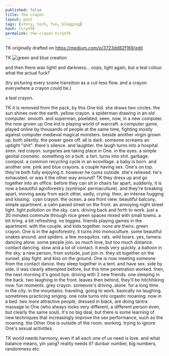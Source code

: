 ```yaml
---
published: false
title: the crayon
layout: post
tags: [story, tech, fun, blogging]
hash: tcrynTK
permalink: the-crayon-tcrynTK
---
```

TK originally drafted on https://medium.com/p/3723dd82f169/edit

TK ![green and blue creation](/image/teal-crayon.jpg)

and then there was light! and darkness… oops, light again, but a teal colour. what the actual fuck?

(try picturing every scene transition as a cut-less flow. and a crayon everywhere a crayon could be.)

a teal crayon.

TK
it is removed from the pack, by this One kid.
she draws two circles.
the sun shines over the earth.
yellow crayon.
a spiderman drawing in an old computer. smooth. and superman, pixelated, seen, now, in a new computer.
the now grown up One kid is playing world of warcraft. a computer game, played online by thousands of people at the same time, fighting mostly against computer medieval magical monsters.
beside another virgin grown up. both silently.
the power goes off. all is dark. someone screams an uptight "shit". there's silence. and laughter.
the laugh turns into a hospital siren.
red crayon.
surgeries are taking place in One. in the eyes. a simple genital cosmetic. something on a butt.
a fart. turns into shit. garbage. compost. a common recycling cycle in an ecovillage.
a baby is born. and another one.
pink and blue crayons.
a couple having sex. One's on top. they're both fully enjoying it. however he cums outside. she's relieved. he's exhausted. or was it the other way around? TK
they dress up and go together into an office. before they can sit in chairs far apart, suddenly, it is now a beautiful agroforestry (syntropic permaculture). and they're breaking apart, moving away from each other, sadly, crying. then, an intense hugging and kissing. 
cyan crayon.
the ocean. a sea front view. beautiful balcony. simple apartment. a calm paved street on the front. an annoying night street light. light pollution on the sky.
cars. driving back and forth to work. just a 30 minutes commute through nice green spaces mixed with small towns. a bit tiring. a bit refreshing. no biggies.
friends playing games in the apartment. with the couple. and kids together. none are theirs.
green crayon.
One is in the agroforestry. it turns into monoculture. some beautiful snakes around. and spiders. a few mosquitos. rats. wild boars. yes, tamera.
dancing alone. some people join. so much love, but too much distance. contact dancing. slow and a lot of contact. it ends very quickly. a balloon in the sky. a new person, from outside, just join in. they sit together on the sunset. play fight. and kiss on the ground.
One is now meeting someone from the contact dance. they sleep together in a tent. and have sex. side by side. it was clearly attempted before, but this time penetration worked. then, the next morning it's good bye.
driving with 2 new friends. one sleeping in the back. two laughing in the front.
leaves then behind, they'll be hitchhiking now. fun moments.
grey crayon.
someone's driving. alone. for a long time. in the city. in the mountains. traveling. going to work. basically no laughing. sometimes practicing singing.
one note turns into orgastic moaning. now in a bed. two more attractive people, dressed in black, are doing tantra massage to One (who always looks very different, a different person even, but clearly the same soul). it's no big deal, but there is some learning of new techniques that increasingly improve the sex performance, such as the moaning.
the Other One is outside of the room. working. trying to ignore One's sexual activities.




TK world needs harmony, even if all each one of us need is love. and what balance means, yin yang? reality needs it? dunbar number, big numbers, randomness etc.
